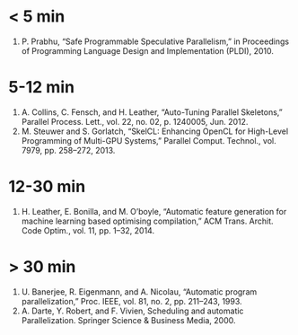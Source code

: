 # < 5 min

1. P. Prabhu, “Safe Programmable Speculative Parallelism,” in
   Proceedings of Programming Language Design and Implementation
   (PLDI), 2010.

# 5-12 min

1. A. Collins, C. Fensch, and H. Leather, “Auto-Tuning Parallel
   Skeletons,” Parallel Process. Lett., vol. 22, no. 02, p. 1240005,
   Jun. 2012.
1. M. Steuwer and S. Gorlatch, “SkelCL: Enhancing OpenCL for
   High-Level Programming of Multi-GPU Systems,” Parallel
   Comput. Technol., vol. 7979, pp. 258–272, 2013.

# 12-30 min

1. H. Leather, E. Bonilla, and M. O’boyle, “Automatic feature
   generation for machine learning based optimising compilation,” ACM
   Trans. Archit. Code Optim., vol. 11, pp. 1–32, 2014.

# > 30 min

1. U. Banerjee, R. Eigenmann, and A. Nicolau, “Automatic program
   parallelization,” Proc. IEEE, vol. 81, no. 2, pp. 211–243, 1993.
1. A. Darte, Y. Robert, and F. Vivien, Scheduling and automatic
   Parallelization. Springer Science & Business Media, 2000.

